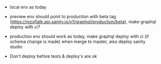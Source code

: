 - local env as today
- preview env should point to production with beta tag (https://mzxfialk.api.sanity.io/v1/graphql/production/beta), make graphql deploy with ci?
- production env should work as today, make graphql deploy with ci (if schema change is made) when merge to master, also deploy sanity studio

- Don't deploy before tests & deploy's are ok


